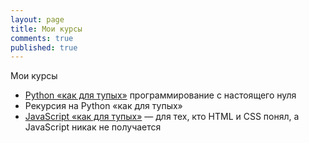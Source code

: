 ```yaml
---
layout: page
title: Мои курсы
comments: true
published: true
---
```


Мои курсы

- [Python «как для тупых»](https://vrom1990.ru/pythonfortupyh/) программирование с настоящего нуля
- Рекурсия на Python «как для тупых»
- [JavaScript «как для тупых»](https://vrom1990.ru/startjs/) — для тех, кто HTML и CSS понял, а JavaScript никак не получается